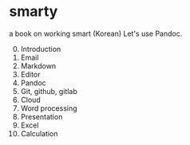 # smarty
a book on working smart (Korean)
Let's use Pandoc.



0. Introduction 
1. Email
2. Markdown
3. Editor
4. Pandoc
5. Git, github, gitlab 
6. Cloud
5. Word processing 
6. Presentation
7. Excel
8. Calculation 
